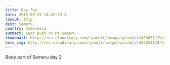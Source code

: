 ```yaml
---
title: Day Two
date: 2015-09-25 18:22:29 Z
layout: trip
dest: Semeru
country: Indonesia
summary: Last push to Mt.Semeru
thumbnail: http://res.cloudinary.com/ryanntt/image/upload/v1453651129/trips/P1220921.jpg
hero_img: http://res.cloudinary.com/ryanntt/image/upload/v1453651129/trips/P1220921.jpg
---
```


Body part of Semeru day 2